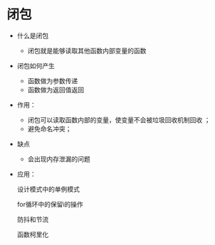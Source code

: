 # 闭包
- 什么是闭包
  
  - 闭包就是能够读取其他函数内部变量的函数
  
- 闭包如何产生
  - 函数做为参数传递
  - 函数做为返回值返回

- 作用： 
  
  - 闭包可以读取函数内部的变量，使变量不会被垃圾回收机制回收 ；
  - 避免命名冲突；
  
- 缺点 

  - 会出现内存泄漏的问题

- 应用： 

  设计模式中的单例模式 

  for循环中的保留i的操作 

  防抖和节流 

  函数柯里化 